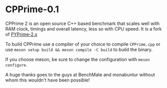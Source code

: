# CPPrime-0.1
CPPrime 2 is an open source C++ based benchmark that scales well with RAM clock, timings and overall latency, less so with CPU speed. It is a fork of [PYPrime-2.x](https://github.com/monabuntur/PYPrime-2.x)

To build CPPrime use a compiler of your choice to compile `CPPrime.cpp` or use `meson setup build && meson compile -C build` to build the binary.

If you choose meson, be sure to change the configuration with `meson configure`.

A huge thanks goes to the guys at BenchMate and monabuntur without whom this wouldn't have been possible!
